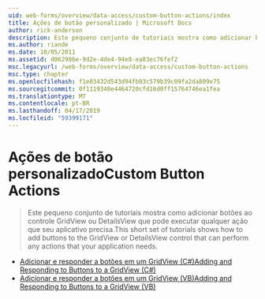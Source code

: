 ```yaml
---
uid: web-forms/overview/data-access/custom-button-actions/index
title: Ações de botão personalizado | Microsoft Docs
author: rick-anderson
description: Este pequeno conjunto de tutoriais mostra como adicionar botões ao controle GridView ou DetailsView que pode executar qualquer ação que seu aplicativo precisa.
ms.author: riande
ms.date: 10/05/2011
ms.assetid: d062986e-9d2e-4de4-94e8-ea83ec76fef2
msc.legacyurl: /web-forms/overview/data-access/custom-button-actions
msc.type: chapter
ms.openlocfilehash: f1e03432d543d94fb03c579b39c09fa2da809e75
ms.sourcegitcommit: 0f1119340e4464720cfd16d0ff15764746ea1fea
ms.translationtype: MT
ms.contentlocale: pt-BR
ms.lasthandoff: 04/17/2019
ms.locfileid: "59399171"
---
```

# <a name="custom-button-actions"></a><span data-ttu-id="a291d-103">Ações de botão personalizado</span><span class="sxs-lookup"><span data-stu-id="a291d-103">Custom Button Actions</span></span>

> <span data-ttu-id="a291d-104">Este pequeno conjunto de tutoriais mostra como adicionar botões ao controle GridView ou DetailsView que pode executar qualquer ação que seu aplicativo precisa.</span><span class="sxs-lookup"><span data-stu-id="a291d-104">This short set of tutorials shows how to add buttons to the GridView or DetailsView control that can perform any actions that your application needs.</span></span>


- [<span data-ttu-id="a291d-105">Adicionar e responder a botões em um GridView (C#)</span><span class="sxs-lookup"><span data-stu-id="a291d-105">Adding and Responding to Buttons to a GridView (C#)</span></span>](adding-and-responding-to-buttons-to-a-gridview-cs.md)
- [<span data-ttu-id="a291d-106">Adicionar e responder a botões em um GridView (VB)</span><span class="sxs-lookup"><span data-stu-id="a291d-106">Adding and Responding to Buttons to a GridView (VB)</span></span>](adding-and-responding-to-buttons-to-a-gridview-vb.md)
